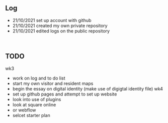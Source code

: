 
## Log
- 21/10/2021 set up account with github
- 21/10/2021 created my own private repository 
- 21/10/2021 edited logs on the public repository
<br>

## TODO
wk3
- work on log and to do list
- start my own visitor and resident maps
- begin the essay on digital identity (make use of digigtal identity file)
wk4
- set up github pages and attempt to set up website
- look into use of plugins
- look at square online
- or webflow
- selcet starter plan 
